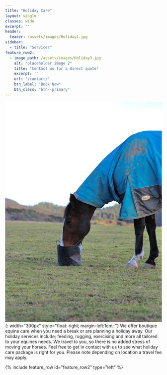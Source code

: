 ```yaml
---
title: "Holiday Care"
layout: single
classes: wide
excerpt: ""
header:
  teaser: /assets/images/Holiday1.jpg
sidebar:
  - title: "Services"
feature_row2:
  - image_path: /assets/images/Holiday3.jpg
    alt: "placeholder image 2"
    title: "Contact us for a direct quote"
    excerpt: ''
    url: "/contact/"
    btn_label: "Book Now"
    btn_class: "btn--primary"
---
```

![image](/assets/images/Holiday2.JPG){: width="300px" style="float: right; margin-left:1em; "}
We offer boutique equine care when you need a break or are planning a holiday away. Our holiday services include; feeding, rugging, exercising and more all tailored to your equines needs. We travel to you, so there is no added stress of moving your horses. Feel free to get in contact with us to see what holiday care package is right for you. Please note depending on location a travel fee may apply.

{% include feature_row id="feature_row2" type="left" %}


